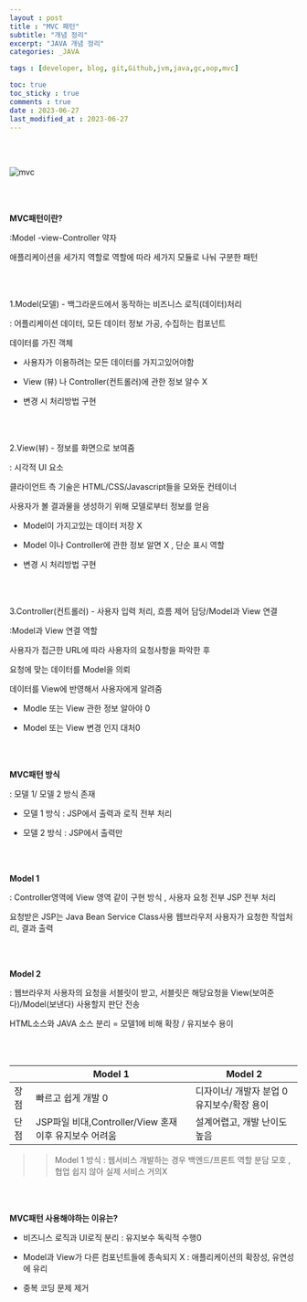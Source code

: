 ```yaml
---
layout : post
title : "MVC 패턴"
subtitle: "개념 정리"
excerpt: "JAVA 개념 정리"
categories: _JAVA

tags : [developer, blog, git,Github,jvm,java,gc,oop,mvc]

toc: true 
toc_sticky : true
comments : true
date : 2023-06-27
last_modified_at : 2023-06-27
---
```


  <br/><br/> 

![mvc](https://github.com/parkhyejin1/parkhyejin1/assets/130957833/f19931af-6952-42a1-87c5-02ba90a35497)

  <br/><br/> 

  

**MVC패턴이란?**

 

:Model -view-Controller 약자 

애플리케이션을 세가지 역할로 역할에 따라 세가지 모듈로 나눠 구분한 패턴



  <br/><br/> 

  

1.Model(모델) - 백그라운드에서 동작하는 비즈니스 로직(데이터)처리

 

: 어플리케이션 데이터, 모든 데이터 정보 가공, 수집하는 컴포넌트

  데이터를 가진 객체 

 

- 사용자가 이용하려는 모든 데이터를 가지고있어야함

- View (뷰) 나 Controller(컨트롤러)에 관한 정보 알수 X

- 변경 시 처리방법 구현 




  <br/><br/>


  

2.View(뷰) - 정보를 화면으로 보여줌

 

: 시각적 UI 요소

 클라이언트 측 기술은 HTML/CSS/Javascript들을 모와둔 컨테이너

 사용자가 볼 결과물을 생성하기 위해 모델로부터 정보를 얻음 

 

- Model이 가지고있는 데이터 저장 X

- Model 이나 Controller에 관한 정보 알면 X , 단순 표시 역할 

- 변경 시 처리방법 구현




  <br/><br/> 




3.Controller(컨트롤러) - 사용자 입력 처리, 흐름 제어 담당/Model과 View 연결

 

:Model과 View 연결 역할

사용자가 접근한 URL에 따라 사용자의 요청사항을 파악한 후 

요청에 맞는 데이터를 Model을 의뢰

데이터를 View에 반영해서 사용자에게 알려줌 

 

- Modle 또는 View 관한 정보 알아야 0 

- Model 또는 View 변경 인지 대처0



 
 <br/><br/> 
 



**MVC패턴 방식** 

 

: 모델 1/ 모델 2 방식 존재

 

- 모델 1 방식 : JSP에서 출력과 로직 전부 처리

- 모델 2 방식 : JSP에서 출력만 



 
 <br/><br/> 

 
 

**Model 1**

 

: Controller영역에 View 영역 같이 구현 방식 , 사용자 요청 전부 JSP 전부 처리

 요청받은 JSP는 Java Bean Service Class사용 웹브라우저 사용자가 요청한 작업처리, 결과 출력 


 

  <br/><br/> 


 

**Model 2**

 

: 웹브라우저 사용자의 요청을 서블릿이 받고, 서블릿은 해당요청을 View(보여준다)/Model(보낸다) 사용할지 판단 전송 

 HTML소스와 JAVA 소스 분리 = 모델1에 비해 확장 / 유지보수 용이 



 
 <br/><br/> 
 
 

 

||Model 1|Model 2|
|----|--------------|--------------------| 
|장점|	빠르고 쉽게 개발 0 |	디자이너/ 개발자 분업 0 유지보수/확장 용이|                      
|단점 |	JSP파일 비대,Controller/View 혼재 이후 유지보수 어려움|설계어렵고, 개발 난이도 높음|


>>Model 1 방식 : 웹서비스 개발하는 경우 백엔드/프론트 역할 분담 모호 ,협업 쉽지 않아 실제 서비스 거의X



 

  <br/><br/> 



 

**MVC패턴 사용해야하는 이유는?**

 

- 비즈니스 로직과 UI로직 분리 : 유지보수 독릭적 수행0

 

- Model과 View가 다른 컴포넌트들에 종속되지 X : 애플리케이션의 확장성, 유연성에 유리

 

- 중복 코딩 문제 제거 
